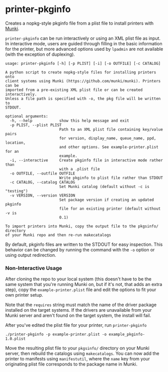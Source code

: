 printer-pkginfo
===============

Creates a nopkg-style pkginfo file from a plist file to install printers with
[Munki](https://github.com/munki/munki).

`printer-pkginfo` can be run interactively or using an XML plist file as
input. In interactive mode, users are guided through filling in the basic
information for the printer, but more advanced options used by `lpadmin`
are not available (with the exception of duplexing).

```
usage: printer-pkginfo [-h] [-p PLIST] [-i] [-o OUTFILE] [-c CATALOG]

A python script to create nopkg-style files for installing printers onto
client systems using Munki (https://github.com/munki/munki). Printers can be
imported from a pre-existing XML plist file or can be created interactively.
Unless a file path is specified with -o, the pkg file will be written to
STDOUT.

optional arguments:
  -h, --help            show this help message and exit
  -p PLIST, --plist PLIST
                        Path to an XML plist file containing key/value pairs
                        for version, display_name, queue_name, ppd, location,
                        and other options. See example-printer.plist for an
                        example.
  -i, --interactive     Create pkginfo file in interactive mode rather than
                        with a .plist file
  -o OUTFILE, --outfile OUTFILE
                        Write pkginfo to plist file rather than STDOUT
  -c CATALOG, --catalog CATALOG
                        Set Munki catalog (default without -c is "testing")
  -v VERSION, --version VERSION
                        Set package version if creating an updated pkginfo
                        file for an existing printer (default without -v is
                        0.1)

To import printers into Munki, copy the output file to the pkgsinfo/ directory
of your Munki repo and then re-run makecatalogs
```

By default, pkginfo files are written to the STDOUT for easy inspection. This
behavior can be changed by running the command with the `-o` option or using
output redirection.

### Non-Interactive Usage

After cloning the repo to your local system (this doesn't have to be the same
system that you're running Munki on, but if it's not, that adds an extra step),
copy the `example-printer.plist` file and edit the options to fit your own
printer setup.

Note that the `requires` string must match the name of the driver package
installed on the target systems. If the drivers are unavailable from your
Munki server and aren't found on the target system, the install will fail.

After you've edited the plist file for your printer, run `printer-pkginfo`

```
./printer-pkginfo -p example-printer.plist -o example_pkginfo-1.0.plist
```

Move the resulting plist file to your `pkgsinfo/` directory on your Munki
server, then rebuild the catalogs using `makecatalogs`. You can now add the
printer to manifests using `manifestutil`, where the `name` key from your
originating plist file corresponds to the package name in Munki.
